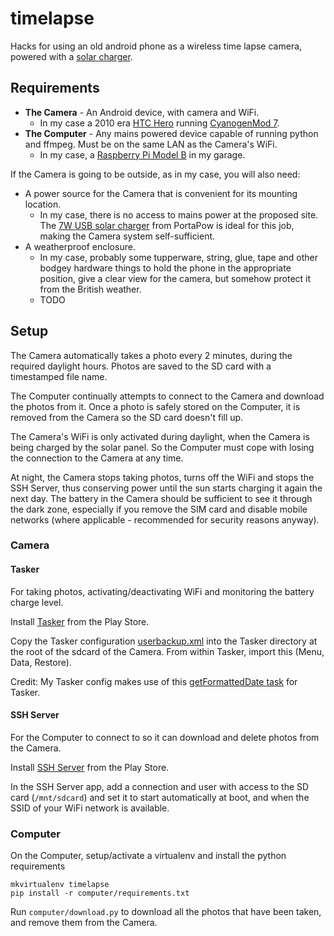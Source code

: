 # timelapse
Hacks for using an old android phone as a wireless time lapse camera, powered with a [solar charger](http://www.amazon.co.uk/gp/product/B00BU38MG0/ref=as_li_tl?ie=UTF8&camp=1634&creative=19450&creativeASIN=B00BU38MG0&linkCode=as2&tag=daybarrcom-21&linkId=7BZTGS5ZNT6V6D7R).

## Requirements

* **The Camera** - An Android device, with camera and WiFi.
    * In my case a 2010 era [HTC Hero](http://en.wikipedia.org/wiki/HTC_Hero) running [CyanogenMod 7](http://www.cyanogenmod.org/).
* **The Computer** - Any mains powered device capable of running python and ffmpeg. Must be on the same LAN as the Camera's WiFi.
    * In my case, a [Raspberry Pi Model B](http://www.raspberrypi.org/products/model-b/) in my garage.

If the Camera is going to be outside, as in my case, you will also need:

* A power source for the Camera that is convenient for its mounting location.
    * In my case, there is no access to mains power at the proposed site. The [7W USB solar charger](http://www.amazon.co.uk/gp/product/B00BU38MG0/ref=as_li_tl?ie=UTF8&camp=1634&creative=19450&creativeASIN=B00BU38MG0&linkCode=as2&tag=daybarrcom-21&linkId=7BZTGS5ZNT6V6D7R) from PortaPow is ideal for this job, making the Camera system self-sufficient.
* A weatherproof enclosure.
    * In my case, probably some tupperware, string, glue, tape and other bodgey hardware things to hold the phone in the appropriate position, give a clear view for the camera, but somehow protect it from the British weather.
    * TODO

## Setup

The Camera automatically takes a photo every 2 minutes, during the required daylight hours. Photos are saved to the SD card with a timestamped file name.

The Computer continually attempts to connect to the Camera and download the photos from it. Once a photo is safely stored on the Computer, it is removed from the Camera so the SD card doesn't fill up.

The Camera's WiFi is only activated during daylight, when the Camera is being charged by the solar panel. So the Computer must cope with losing the connection to the Camera at any time.

At night, the Camera stops taking photos, turns off the WiFi and stops the SSH Server, thus conserving power until the sun starts charging it again the next day. The battery in the Camera should be sufficient to see it through the dark zone, especially if you remove the SIM card and disable mobile networks (where applicable - recommended for security reasons anyway).

### Camera

#### Tasker

For taking photos, activating/deactivating WiFi and monitoring the battery charge level.

Install [Tasker](https://play.google.com/store/apps/details?id=net.dinglisch.android.taskerm) from the Play Store.

Copy the Tasker configuration [userbackup.xml](userbackup.xml) into the Tasker directory at the root of the sdcard of the Camera. From within Tasker, import this (Menu, Data, Restore).

Credit: My Tasker config makes use of this [getFormattedDate task](http://tasker.wikidot.com/getformatteddate) for Tasker.

#### SSH Server

For the Computer to connect to so it can download and delete photos from the Camera.

Install [SSH Server](https://play.google.com/store/apps/details?id=com.icecoldapps.sshserver) from the Play Store.

In the SSH Server app, add a connection and user with access to the SD card (`/mnt/sdcard`) and set it to start automatically at boot, and when the SSID of your WiFi network is available.

### Computer

On the Computer, setup/activate a virtualenv and install the python requirements

    mkvirtualenv timelapse
    pip install -r computer/requirements.txt

Run `computer/download.py` to download all the photos that have been taken, and remove them from the Camera.
